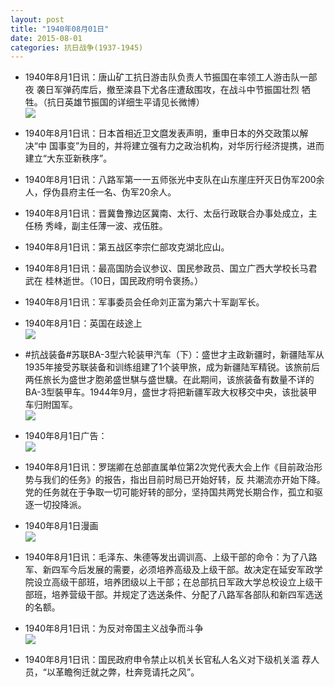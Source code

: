 ```yaml
---
layout: post
title: "1940年08月01日"
date: 2015-08-01
categories: 抗日战争(1937-1945)
---
```


<meta name="referrer" content="no-referrer" />

- 1940年8月1日讯：唐山矿工抗日游击队负责人节振国在率领工人游击队一部夜 袭日军弹药库后，撤至滦县下尤各庄遭敌围攻，在战斗中节振国壮烈 牺牲。（抗日英雄节振国的详细生平请见长微博） <br/><img src="https://ww1.sinaimg.cn/large/aca367d8jw1eunibuf3uuj20c810hdmn.jpg" />

- 1940年8月1日讯：日本首相近卫文麿发表声明，重申日本的外交政策以解决“中 国事变”为目的，并将建立强有力之政治机构，对华厉行经济提携，进而 建立“大东亚新秩序”。 

- 1940年8月1日讯：八路军第一一五师张光中支队在山东崖庄歼灭日伪军200余 人，俘伪县府主任一名、伪军20余人。 

- 1940年8月1日讯：晋冀鲁豫边区冀南、太行、太岳行政联合办事处成立，主任杨 秀峰，副主任薄一波、戎伍胜。 

- 1940年8月1日讯：第五战区李宗仁部攻克湖北应山。 

- 1940年8月1日讯：最高国防会议参议、国民参政员、国立广西大学校长马君武在 桂林逝世。（10日，国民政府明令褒扬。） 

- 1940年8月1日讯：军事委员会任命刘正富为第六十军副军长。 

- 1940年8月1日：英国在歧途上 <br/><img src="https://ww1.sinaimg.cn/large/aca367d8jw1eumwcmjyjlj20ov0ymkcj.jpg" />

- #抗战装备#苏联BA-3型六轮装甲汽车（下）：盛世才主政新疆时，新疆陆军从1935年接受苏联装备和训练组建了1个装甲旅，成为新疆陆军精锐。该旅前后两任旅长为盛世才胞弟盛世騏与盛世驥。在此期间，该旅装备有数量不详的BA-3型裝甲车。1944年9月，盛世才将把新疆军政大权移交中央，该批装甲车归附国军。 <br/><img src="https://ww4.sinaimg.cn/large/aca367d8jw1eumvrugqfsj20go19cwmx.jpg" />

- 1940年8月1日广告： <br/><img src="https://ww2.sinaimg.cn/large/aca367d8jw1eumumgwftoj20cg0h0di8.jpg" />

- 1940年8月1日讯：罗瑞卿在总部直属单位第2次党代表大会上作《目前政治形势与我们的任务》的报告，指出目前时局已开始好转，反 共潮流亦开始下降。党的任务就在于争取一切可能好转的部分，坚持国共两党长期合作，孤立和驱逐一切投降派。 

- 1940年8月1日漫画 <br/><img src="https://ww3.sinaimg.cn/large/aca367d8jw1eumsvkiakij20bg0d6ab6.jpg" />

- 1940年8月1日讯：毛泽东、朱德等发出调训高、上级干部的命令：为了八路军、新四军今后发展的需要，必须培养高级及上级干部。故决定在延安军政学院设立高级干部班，培养团级以上干部；在总部抗日军政大学总校设立上级干部班，培养营级干部。并规定了选送条件、分配了八路军各部队和新四军选送的名额。 

- 1940年8月1日讯：为反对帝国主义战争而斗争 <br/><img src="https://ww3.sinaimg.cn/large/aca367d8jw1eumr5co005j211v0ia45n.jpg" />

- 1940年8月1日讯：国民政府申令禁止以机关长官私人名义对下级机关滥 荐人员，“以革瞻徇迁就之弊，杜奔竞请托之风”。 

